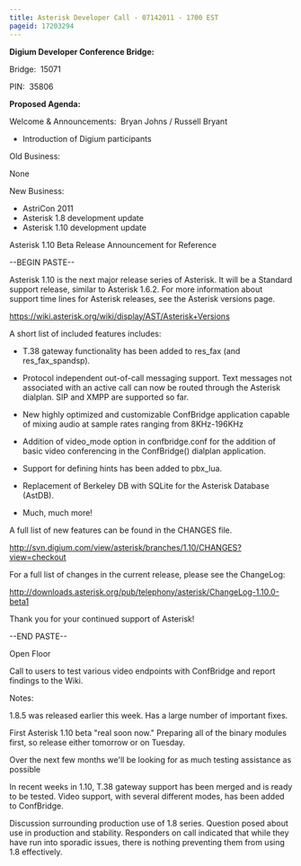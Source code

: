 ```yaml
---
title: Asterisk Developer Call - 07142011 - 1700 EST
pageid: 17203294
---
```


**Digium Developer Conference Bridge:**


Bridge:  15071


PIN:  35806


**Proposed Agenda:**


Welcome & Announcements:  Bryan Johns / Russell Bryant


* Introduction of Digium participants


Old Business:


None


New Business:


* AstriCon 2011
* Asterisk 1.8 development update
* Asterisk 1.10 development update


Asterisk 1.10 Beta Release Announcement for Reference


--BEGIN PASTE--  

Asterisk 1.10 is the next major release series of Asterisk. It will be a Standard support release, similar to Asterisk 1.6.2. For more information about support time lines for Asterisk releases, see the Asterisk versions page.


<https://wiki.asterisk.org/wiki/display/AST/Asterisk+Versions>


A short list of included features includes:


* T.38 gateway functionality has been added to res\_fax (and res\_fax\_spandsp).
* Protocol independent out-of-call messaging support. Text messages not associated with an active call can now be routed through the Asterisk dialplan. SIP and XMPP are supported so far.
* New highly optimized and customizable ConfBridge application capable of mixing audio at sample rates ranging from 8KHz-196KHz
* Addition of video\_mode option in confbridge.conf for the addition of basic video conferencing in the ConfBridge() dialplan application.
* Support for defining hints has been added to pbx\_lua.


* Replacement of Berkeley DB with SQLite for the Asterisk Database (AstDB).
* Much, much more!


A full list of new features can be found in the CHANGES file.


<http://svn.digium.com/view/asterisk/branches/1.10/CHANGES?view=checkout>


For a full list of changes in the current release, please see the ChangeLog:


<http://downloads.asterisk.org/pub/telephony/asterisk/ChangeLog-1.10.0-beta1>


Thank you for your continued support of Asterisk!  

--END PASTE--


Open Floor


Call to users to test various video endpoints with ConfBridge and report findings to the Wiki.


Notes:


1.8.5 was released earlier this week. Has a large number of important fixes.


First Asterisk 1.10 beta "real soon now." Preparing all of the binary modules first, so release either tomorrow or on Tuesday.  

Over the next few months we'll be looking for as much testing assistance as possible


In recent weeks in 1.10, T.38 gateway support has been merged and is ready to be tested. Video support, with several different modes, has been added to ConfBridge.


Discussion surrounding production use of 1.8 series. Question posed about use in production and stability. Responders on call indicated that while they have run into sporadic issues, there is nothing preventing them from using 1.8 effectively.

